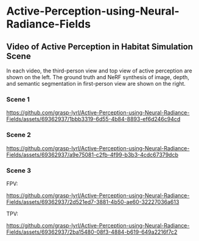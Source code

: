 # Active-Perception-using-Neural-Radiance-Fields
## Video of Active Perception in Habitat Simulation Scene
In each video, the third-person view and top view of active perception are shown on the left. The ground truth and NeRF synthesis of image, depth, and semantic segmentation in first-person view are shown on the right.
### Scene 1


https://github.com/grasp-lyrl/Active-Perception-using-Neural-Radiance-Fields/assets/69362937/1bbb3319-6d55-4b84-8893-ef6d246c94cd


### Scene 2


https://github.com/grasp-lyrl/Active-Perception-using-Neural-Radiance-Fields/assets/69362937/a9e75081-c2fb-4f99-b3b3-4cdc67379dcb


### Scene 3
FPV: 


https://github.com/grasp-lyrl/Active-Perception-using-Neural-Radiance-Fields/assets/69362937/2d521ed7-3881-4b50-ae60-32227036a613



TPV:

https://github.com/grasp-lyrl/Active-Perception-using-Neural-Radiance-Fields/assets/69362937/2ba15480-08f3-4884-b619-649a2216f7c2


